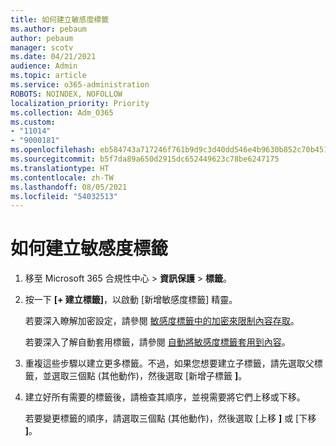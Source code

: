 ```yaml
---
title: 如何建立敏感度標籤
ms.author: pebaum
author: pebaum
manager: scotv
ms.date: 04/21/2021
audience: Admin
ms.topic: article
ms.service: o365-administration
ROBOTS: NOINDEX, NOFOLLOW
localization_priority: Priority
ms.collection: Adm_O365
ms.custom:
- "11014"
- "9000181"
ms.openlocfilehash: eb584743a717246f761b9d9c3d40dd546e4b9630b852c70b45165edcc29e5859
ms.sourcegitcommit: b5f7da89a650d2915dc652449623c78be6247175
ms.translationtype: HT
ms.contentlocale: zh-TW
ms.lasthandoff: 08/05/2021
ms.locfileid: "54032513"
---
```

# <a name="how-to-create-a-sensitivity-label"></a>如何建立敏感度標籤

1. 移至 Microsoft 365 合規性中心 > **資訊保護** > **標籤**。

1. 按一下 **[+ 建立標籤]**，以啟動 [新增敏感度標籤] 精靈。

    若要深入瞭解加密設定，請參閱 [敏感度標籤中的加密來限制內容存取](https://go.microsoft.com/fwlink/?linkid=2106331)。

    若要深入了解自動套用標籤，請參閱 [自動將敏感度標籤套用到內容](https://go.microsoft.com/fwlink/?linkid=2105837)。

1. 重複這些步驟以建立更多標籤。不過，如果您想要建立子標籤，請先選取父標籤，並選取三個點 (其他動作)，然後選取 [新增子標籤 **]**。

1. 建立好所有需要的標籤後，請檢查其順序，並視需要將它們上移或下移。 
    
    若要變更標籤的順序，請選取三個點 (其他動作)，然後選取 [上移 **]** 或 [下移 **]**。
